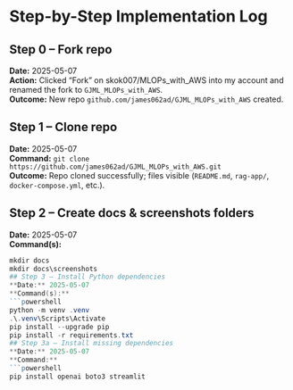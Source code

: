 # Step-by-Step Implementation Log

## Step 0 – Fork repo
**Date:** 2025-05-07  
**Action:** Clicked “Fork” on skok007/MLOPs_with_AWS into my account and renamed the fork to `GJML_MLOPs_with_AWS`.  
**Outcome:** New repo `github.com/james062ad/GJML_MLOPs_with_AWS` created.

## Step 1 – Clone repo
**Date:** 2025-05-07  
**Command:** `git clone https://github.com/james062ad/GJML_MLOPs_with_AWS.git`  
**Outcome:** Repo cloned successfully; files visible (`README.md`, `rag-app/`, `docker-compose.yml`, etc.).
## Step 2 – Create docs & screenshots folders  
**Date:** 2025-05-07  
**Command(s):**  
```powershell
mkdir docs
mkdir docs\screenshots
## Step 3 – Install Python dependencies  
**Date:** 2025-05-07  
**Command(s):**  
```powershell
python -m venv .venv
.\.venv\Scripts\Activate
pip install --upgrade pip
pip install -r requirements.txt
## Step 3a – Install missing dependencies  
**Date:** 2025-05-07  
**Command:**  
```powershell
pip install openai boto3 streamlit



